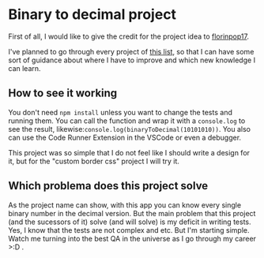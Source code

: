 # Binary to decimal project

First of all, I would like to give the credit for the project idea to [florinpop17](https://github.com/florinpop17).

I've planned to go through every project of [this list](https://github.com/florinpop17/app-ideas), so that I can have some sort of guidance about where I have to improve and which new knowledge I can learn.

## How to see it working

You don't need `npm install` unless you want to change the tests and running them. You can call the function and wrap it with a `console.log` to see the result, likewise:`console.log(binaryToDecimal(10101010))`. You also can use the Code Runner Extension in the VSCode or even a debugger.

This project was so simple that I do not feel like I should write a design for it, but for the "custom border css" project I will try it.

## Which problema does this project solve

As the project name can show, with this app you can know every single binary number in the decimal version. But the main problem that this project (and the sucessors of it) solve (and will solve) is my deficit in writing tests. Yes, I know that the tests are not complex and etc. But I'm starting simple. Watch me turning into the best QA in the universe as I go through my career >:D .